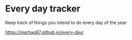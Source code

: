 # Every day tracker
Keep track of things you intend to do every day of the year

https://marhag87.github.io/every-day/
